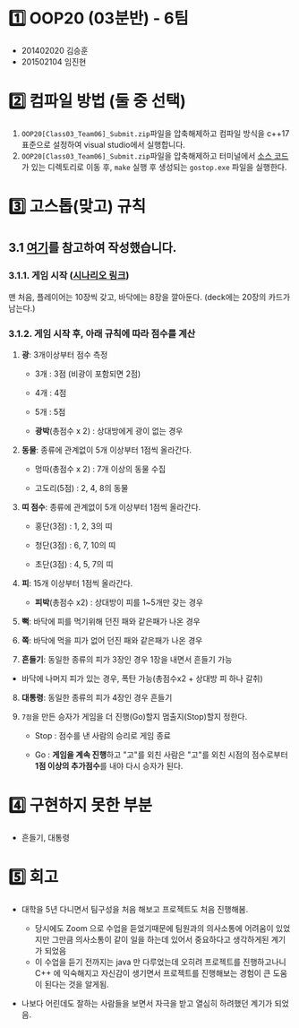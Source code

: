 # :one: OOP20 (03분반) - 6팀
+ 201402020 김승훈
+ 201502104 임진현

# :two: 컴파일 방법 (둘 중 선택)
1. `OOP20[Class03_Team06]_Submit.zip`파일을 압축해제하고 컴파일 방식을 c++17 표준으로 설정하여 visual studio에서 실행합니다.
2. `OOP20[Class03_Team06]_Submit.zip`파일을 압축해제하고 터미널에서 [소스 코드](./201402020_KimSeungHun_OOP_TermProject/TermProject)가 있는 디렉토리로 이동 후, `make` 실행 후 생성되는 `gostop.exe` 파일을 실행한다.

# :three: 고스톱(맞고) 규칙
## 3.1 <a href="https://m.blog.naver.com/limnado/221221500063" target="_blank">여기</a>를 참고하여 작성했습니다.
### 3.1.1. 게임 시작 ([시나리오 링크](./OOP20[Class03_Team06]_report_scenario.pdf))

맨 처음, 플레이어는 10장씩 갖고, 바닥에는 8장을 깔아둔다. (deck에는 20장의 카드가 남는다.)

### 3.1.2. 게임 시작 후, 아래 규칙에 따라 점수를 계산

1. **광**: 3개이상부터 점수 측정

   - 3개 : 3점 (비광이 포함되면 2점)

   - 4개 : 4점

   - 5개 : 5점

   - **광박**(총점수 x 2) : 상대방에게 광이 없는 경우

2. **동물**: 종류에 관계없이 5개 이상부터 1점씩 올라간다.

   - 멍따(총점수 x 2) : 7개 이상의 동물 수집

   - 고도리(5점) : 2, 4, 8의 동물 

3. **띠 점수**: 종류에 관계없이 5개 이상부터 1점씩 올라간다.

   - 홍단(3점) : 1, 2, 3의 띠

   - 청단(3점) : 6, 7, 10의 띠

   - 초단(3점) : 4, 5, 7의 띠

4. **피**: 15개 이상부터 1점씩 올라간다.
   - **피박**(총점수 x2) : 상대방이 피를 1~5개만 갖는 경우

5. **뻑**: 바닥에 피를 먹기위해 던진 패와 같은패가 나온 경우

6. **쪽**: 바닥에 먹을 피가 없어 던진 패와 같은패가 나온 경우

7. **흔들기**: 동일한 종류의 피가 3장인 경우 1장을 내면서 흔들기 가능

- 바닥에 나머지 피가 있는 경우, 폭탄 가능(총점수x2 + 상대방 피 하나 갈취)

8. **대통령**: 동일한 종류의 피가 4장인 경우 흔들기

9. `7점`을 만든 승자가 게임을 더 진행(Go)할지 멈출지(Stop)할지 정한다.

   - Stop : 점수를 낸 사람의 승리로 게임 종료

   - Go : **게임을 계속 진행**하고 "고"를 외친 사람은 "고"를 외친 시점의 점수로부터 **1점 이상의 추가점수**를 내야 다시 승자가 된다.
             

# :four: 구현하지 못한 부분
+ 흔들기, 대통령

# :five: 회고
* 대학을 5년 다니면서 팀구성을 처음 해보고 프로젝트도 처음 진행해봄.
  * 당시에도 Zoom 으로 수업을 듣었기때문에 팀원과의 의사소통에 어려움이 있었지만 그만큼 의사소통이 같이 일을 하는데 있어서 중요하다고 생각하게된 계기가 되었음
  * 이 수업을 듣기 전까지는 java 만 다루었는데 오히려 프로젝트를 진행하고나니 C++ 에 익숙해지고 자신감이 생기면서 프로젝트를 진행해보는 경험이 큰 도움이 된다는 것을 알게됨.

* 나보다 어린데도 잘하는 사람들을 보면서 자극을 받고 열심히 하려했던 계기가 되었음.

